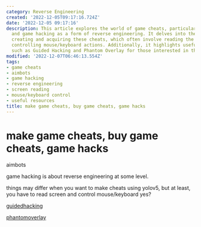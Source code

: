 ```yaml
---
category: Reverse Engineering
created: '2022-12-05T09:17:16.724Z'
date: '2022-12-05 09:17:16'
description: This article explores the world of game cheats, particularly aimbots
  and game hacking as a form of reverse engineering. It delves into the process of
  creating and acquiring these cheats, which often involve reading the screen and
  controlling mouse/keyboard actions. Additionally, it highlights useful resources
  such as Guided Hacking and Phantom Overlay for those interested in this field.
modified: '2022-12-07T06:46:13.554Z'
tags:
- game cheats
- aimbots
- game hacking
- reverse engineering
- screen reading
- mouse/keyboard control
- useful resources
title: make game cheats, buy game cheats, game hacks
---
```


# make game cheats, buy game cheats, game hacks

aimbots

game hacking is about reverse engineering at some level.

things may differ when you want to make cheats using yolov5, but at least, you have to read screen and control mouse/keyboard yes?

[guidedhacking](https://guidedhacking.com/)

[phantomoverlay](https://www.phantomoverlay.io/store/)
